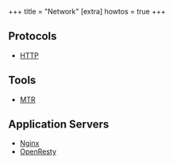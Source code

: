 +++
title = "Network"
[extra]
howtos = true
+++

## Protocols

-   [HTTP](@/network/http.md)

## Tools

-   [MTR](@/network/mtr.md)

## Application Servers

-   [Nginx](@/network/nginx.md)
-   [OpenResty](@/network/openresty.md)


